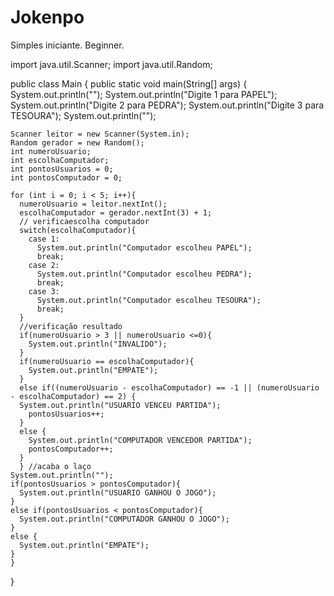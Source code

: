 # Jokenpo
Simples iniciante. Beginner.

import java.util.Scanner;
import java.util.Random;

public class Main {
  public static void main(String[] args) {
    System.out.println("");
    System.out.println("Digite 1 para PAPEL");
    System.out.println("Digite 2 para PEDRA");
    System.out.println("Digite 3 para TESOURA");
    System.out.println("");

    Scanner leitor = new Scanner(System.in);
    Random gerador = new Random();
    int numeroUsuario;
    int escolhaComputador;
    int pontosUsuarios = 0;
    int pontosComputador = 0;

    for (int i = 0; i < 5; i++){
      numeroUsuario = leitor.nextInt();
      escolhaComputador = gerador.nextInt(3) + 1;
      // verificaescolha computador
      switch(escolhaComputador){
        case 1:
          System.out.println("Computador escolheu PAPEL");
          break;
        case 2:
          System.out.println("Computador escolheu PEDRA");
          break;
        case 3:
          System.out.println("Computador escolheu TESOURA");
          break;
      }
      //verificação resultado
      if(numeroUsuario > 3 || numeroUsuario <=0){
        System.out.println("INVALIDO");
      }
      if(numeroUsuario == escolhaComputador){
        System.out.println("EMPATE");
      }
      else if((numeroUsuario - escolhaComputador) == -1 || (numeroUsuario - escolhaComputador) == 2) {
      System.out.println("USUARIO VENCEU PARTIDA");
        pontosUsuarios++;
      }
      else {
        System.out.println("COMPUTADOR VENCEDOR PARTIDA");
        pontosComputador++;
      }
      } //acaba o laço
    System.out.println("");
    if(pontosUsuarios > pontosComputador){
      System.out.println("USUARIO GANHOU O JOGO");
    }
    else if(pontosUsuarios < pontosComputador){
      System.out.println("COMPUTADOR GANHOU O JOGO");
    }
    else {
      System.out.println("EMPATE");
    }
    }
}
